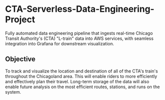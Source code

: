 # CTA-Serverless-Data-Engineering-Project
Fully automated data engineering pipeline that ingests real-time Chicago Transit Authority's (CTA) "L-train" data into AWS services, with seamless integration into Grafana for downstream visualization.
## Objective
To track and visualize the location and destination of all of the CTA's train's throughout the Chicagoland area. This will enable riders to more efficiently and effectively plan their travel. Long-term storage of the data will also enable future analysis on the most efficient routes, stations, and runs on the system.
